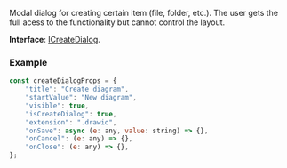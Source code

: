 Modal dialog for creating certain item (file, folder, etc.). The user gets the full acess to the functionality but cannot control the layout.

**Interface**: [ICreateDialog](https://github.com/ONLYOFFICE/docspace-plugin-sdk/blob/master/src/interfaces/components/ICreateDialog.ts).

### Example

``` javascript
const createDialogProps = {
    "title": "Create diagram",
    "startValue": "New diagram",
    "visible": true,
    "isCreateDialog": true,
    "extension": ".drawio",
    "onSave": async (e: any, value: string) => {},
    "onCancel": (e: any) => {},
    "onClose": (e: any) => {},
};
```
